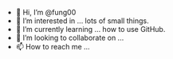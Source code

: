 - 👋 Hi, I’m @fung00
- 👀 I’m interested in ... lots of small things.
- 🌱 I’m currently learning ... how to use GitHub.
- 💞️ I’m looking to collaborate on ...
- 📫 How to reach me ...

<!---
fung00/fung00 is a ✨ special ✨ repository because its `README.md` (this file) appears on your GitHub profile.
You can click the Preview link to take a look at your changes.
--->
